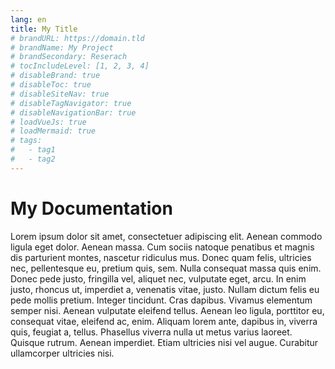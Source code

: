 ```yaml
---
lang: en
title: My Title
# brandURL: https://domain.tld
# brandName: My Project
# brandSecondary: Reserach
# tocIncludeLevel: [1, 2, 3, 4]
# disableBrand: true
# disableToc: true
# disableSiteNav: true
# disableTagNavigator: true
# disableNavigationBar: true
# loadVueJs: true
# loadMermaid: true
# tags:
#   - tag1
#   - tag2
---
```


# My Documentation

Lorem ipsum dolor sit amet, consectetuer adipiscing elit. Aenean commodo ligula eget dolor. Aenean massa. Cum sociis natoque penatibus et magnis dis parturient montes, nascetur ridiculus mus. Donec quam felis, ultricies nec, pellentesque eu, pretium quis, sem. Nulla consequat massa quis enim. Donec pede justo, fringilla vel, aliquet nec, vulputate eget, arcu. In enim justo, rhoncus ut, imperdiet a, venenatis vitae, justo. Nullam dictum felis eu pede mollis pretium. Integer tincidunt. Cras dapibus. Vivamus elementum semper nisi. Aenean vulputate eleifend tellus. Aenean leo ligula, porttitor eu, consequat vitae, eleifend ac, enim. Aliquam lorem ante, dapibus in, viverra quis, feugiat a, tellus. Phasellus viverra nulla ut metus varius laoreet. Quisque rutrum. Aenean imperdiet. Etiam ultricies nisi vel augue. Curabitur ullamcorper ultricies nisi.